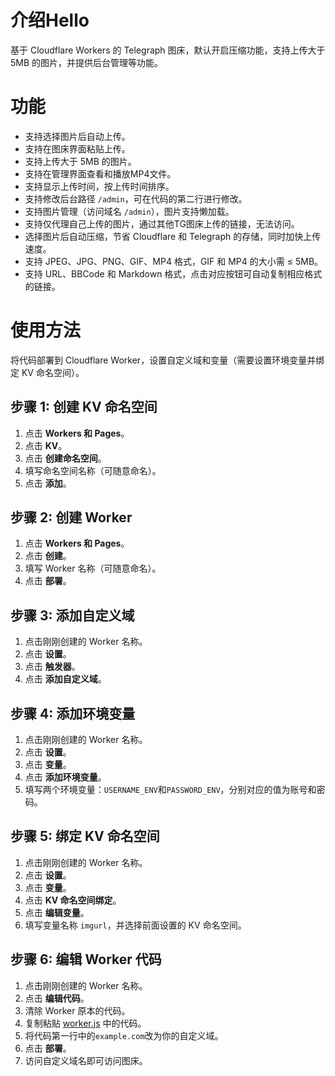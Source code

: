 # 介绍Hello

基于 Cloudflare Workers 的 Telegraph 图床，默认开启压缩功能，支持上传大于 5MB 的图片，并提供后台管理等功能。

# 功能

- 支持选择图片后自动上传。
- 支持在图床界面粘贴上传。
- 支持上传大于 5MB 的图片。
- 支持在管理界面查看和播放MP4文件。
- 支持显示上传时间，按上传时间排序。
- 支持修改后台路径 `/admin`，可在代码的第二行进行修改。
- 支持图片管理（访问域名 `/admin`），图片支持懒加载。
- 支持仅代理自己上传的图片，通过其他TG图床上传的链接，无法访问。
- 选择图片后自动压缩，节省 Cloudflare 和 Telegraph 的存储，同时加快上传速度。
- 支持 JPEG、JPG、PNG、GIF、MP4 格式，GIF 和 MP4 的大小需 ≤ 5MB。
- 支持 URL、BBCode 和 Markdown 格式，点击对应按钮可自动复制相应格式的链接。

# 使用方法

将代码部署到 Cloudflare Worker，设置自定义域和变量（需要设置环境变量并绑定 KV 命名空间）。

## 步骤 1: 创建 KV 命名空间
1. 点击 **Workers 和 Pages**。
2. 点击 **KV**。
3. 点击 **创建命名空间**。
4. 填写命名空间名称（可随意命名）。
5. 点击 **添加**。

## 步骤 2: 创建 Worker
1. 点击 **Workers 和 Pages**。
2. 点击 **创建**。
3. 填写 Worker 名称（可随意命名）。
4. 点击 **部署**。

## 步骤 3: 添加自定义域
1. 点击刚刚创建的 Worker 名称。
2. 点击 **设置**。
3. 点击 **触发器**。
4. 点击 **添加自定义域**。

## 步骤 4: 添加环境变量
1. 点击刚刚创建的 Worker 名称。
2. 点击 **设置**。
3. 点击 **变量**。
4. 点击 **添加环境变量**。
5. 填写两个环境变量：```USERNAME_ENV```和```PASSWORD_ENV```，分别对应的值为账号和密码。

## 步骤 5: 绑定 KV 命名空间
1. 点击刚刚创建的 Worker 名称。
2. 点击 **设置**。
3. 点击 **变量**。
4. 点击 **KV 命名空间绑定**。
5. 点击 **编辑变量**。
6. 填写变量名称 `imgurl`，并选择前面设置的 KV 命名空间。

## 步骤 6: 编辑 Worker 代码
1. 点击刚刚创建的 Worker 名称。
2. 点击 **编辑代码**。
3. 清除 Worker 原本的代码。
4. 复制粘贴 [worker.js](https://raw.githubusercontent.com/0-RTT/telegraph/main/worker.js) 中的代码。
5. 将代码第一行中的```example.com```改为你的自定义域。
6. 点击 **部署**。
7. 访问自定义域名即可访问图床。
